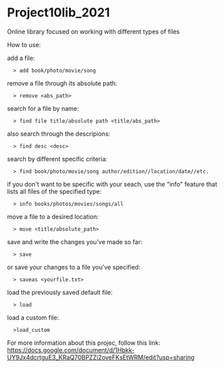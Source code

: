 # Project10lib_2021
Online library focused on working with different types of files 

How to use:

add a file:
```
  > add book/photo/movie/song
```

remove a file through its absolute path:
```
  > remove <abs_path>
  ```

search for a file by name:
```
  > find file title/absolute path <title/abs_path>
  ```

also search through the descripions:
```
  > find desc <desc>
  ```

search by different specific criteria:
```
  > find book/photo/movie/song author/edition//location/date//etc. 
  ```

if you don't want to be specific with your seach, use the "info" feature that lists all files of the specified type:
```
  > info books/photos/movies/songs/all
  ```

move a file to a desired location:
```
  > move <title/absolute_path>
  ```

save and write the changes you've made so far:
```
  > save
  ```

or save your changes to a file you've specified:
```
  > saveas <yourfile.txt>
  ```
  
load the previously saved default file:
```
  > load
  ```
 
load a custom file:
```
  >load_custom
  ```

For more information about this projec, follow this link:
https://docs.google.com/document/d/1Hbkk-UY9Jx4dcrtguE3_KRaQ70BPZZj2oveFKsEtWRM/edit?usp=sharing

